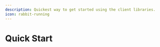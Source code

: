 ```yaml
---
description: Quickest way to get started using the client libraries.
icon: rabbit-running
---
```


# Quick Start

